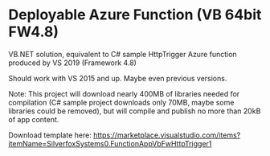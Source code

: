 # Deployable Azure Function (VB 64bit FW4.8)
VB.NET solution, equivalent to C# sample HttpTrigger Azure function produced by VS 2019 (Framework 4.8)

Should work with VS 2015 and up. Maybe even previous versions.

Note:
This project will download nearly 400MB of libraries needed for compilation (C# sample project downloads only 70MB, maybe some libraries could be removed), but will compile and publish no more than 20kB of app content.

Download template here:
https://marketplace.visualstudio.com/items?itemName=SilverfoxSystems0.FunctionAppVbFwHttpTrigger1
